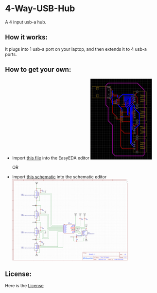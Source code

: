 # 4-Way-USB-Hub
A 4 input usb-a hub.

## How it works:
It plugs into 1 usb-a port on your laptop, and then extends it to 4 usb-a ports.

## How to get your own:
- Import [this file](PCB_PCB_usb-hub_latest.pdf) into the EasyEDA editor
![design](design_v2.png)

    OR

- Import [this schematic](Schematic_usb-hub_2024-07-24.pdf) into the schematic editor
![schematic](schematic_v2.png)


## License:
Here is the [License](LICENSE)